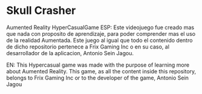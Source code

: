 # Skull Crasher
 Aumented Reality HyperCasualGame
ESP: Este videojuego fue creado mas que nada con proposito de aprendizaje, para poder comprender mas el uso de la realidad Aumentada. Este juego al igual que todo el contenido dentro de dicho repositorio pertenece a Frix Gaming Inc o en su caso, al desarrollador de la aplicacion, Antonio Sein Jagou.

EN: This Hypercasual game was made with the purpose of learning more about Aumented Reality. This game, as all the content inside this repository, belongs to Frix Gaming Inc or to the developer of the game, Antonio Sein Jagou
